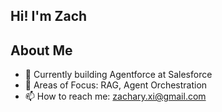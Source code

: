 ## Hi! I'm Zach

## About Me
- 🔭 Currently building Agentforce at Salesforce
- 🌱 Areas of Focus: RAG, Agent Orchestration
- 📫 How to reach me: zachary.xi@gmail.com



<!--
## GitHub Stats
![Your GitHub stats](https://github-readme-stats.vercel.app/api?username=zlxi02&show_icons=true)

**zlxi02/zlxi02** is a ✨ _special_ ✨ repository because its `README.md` (this file) appears on your GitHub profile.

Here are some ideas to get you started:

- 🔭 I’m currently working on ...
- 🌱 I’m currently learning ...
- 👯 I’m looking to collaborate on ...
- 🤔 I’m looking for help with ...
- 💬 Ask me about ...
- 📫 How to reach me: ...
- 😄 Pronouns: ...
- ⚡ Fun fact: ...
-->
